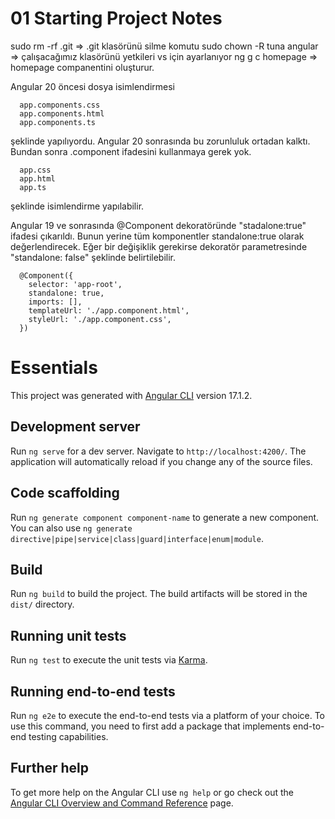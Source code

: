 # 01 Starting Project Notes

sudo rm -rf .git => .git klasörünü silme komutu
sudo chown -R tuna angular => çalışacağımız klasörünü yetkileri vs için ayarlanıyor
ng g c homepage => homepage companentini oluşturur.

Angular 20 öncesi dosya isimlendirmesi

```
  app.components.css
  app.components.html
  app.components.ts

```

şeklinde yapılıyordu. Angular 20 sonrasında bu zorunluluk ortadan kalktı. Bundan sonra .component ifadesini kullanmaya gerek yok.

```
  app.css
  app.html
  app.ts
```

şeklinde isimlendirme yapılabilir.

Angular 19 ve sonrasında @Component dekoratöründe "stadalone:true" ifadesi çıkarıldı.
Bunun yerine tüm komponentler standalone:true olarak değerlendirecek. Eğer bir değişiklik gerekirse dekoratör parametresinde "standalone: false" şeklinde belirtilebilir.

```
  @Component({
    selector: 'app-root',
    standalone: true,
    imports: [],
    templateUrl: './app.component.html',
    styleUrl: './app.component.css',
  })
```

# Essentials

This project was generated with [Angular CLI](https://github.com/angular/angular-cli) version 17.1.2.

## Development server

Run `ng serve` for a dev server. Navigate to `http://localhost:4200/`. The application will automatically reload if you change any of the source files.

## Code scaffolding

Run `ng generate component component-name` to generate a new component. You can also use `ng generate directive|pipe|service|class|guard|interface|enum|module`.

## Build

Run `ng build` to build the project. The build artifacts will be stored in the `dist/` directory.

## Running unit tests

Run `ng test` to execute the unit tests via [Karma](https://karma-runner.github.io).

## Running end-to-end tests

Run `ng e2e` to execute the end-to-end tests via a platform of your choice. To use this command, you need to first add a package that implements end-to-end testing capabilities.

## Further help

To get more help on the Angular CLI use `ng help` or go check out the [Angular CLI Overview and Command Reference](https://angular.io/cli) page.
